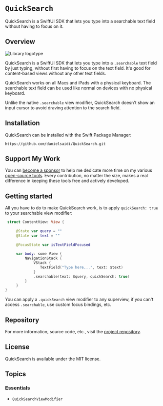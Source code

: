 # ``QuickSearch``

QuickSearch is a SwiftUI SDK that lets you type into a searchable text field without having to focus on it.



## Overview

![Library logotype](Logo.png)

QuickSearch is a SwiftUI SDK that lets you type into a `.searchable` text field by just typing, without first having to focus on the text field. It's good for content-based views without any other text fields.

QuickSearch works on all Macs and iPads with a physical keyboard. The searchable text field can be used like normal on devices with no physical keyboard.

Unlike the native `.searchable` view modifier, QuickSearch doesn't show an input cursor to avoid draving attention to the search field. 



## Installation

QuickSearch can be installed with the Swift Package Manager:

```
https://github.com/danielsaidi/QuickSearch.git
```


## Support My Work

You can [become a sponsor][Sponsors] to help me dedicate more time on my various [open-source tools][OpenSource]. Every contribution, no matter the size, makes a real difference in keeping these tools free and actively developed.



## Getting started

All you have to do to make QuickSearch work, is to apply `quickSearch: true` to your searchable view modifier:

```swift
 struct ContentView: View {
 
     @State var query = ""
     @State var text = ""
 
     @FocusState var isTextFieldFocused
    
     var body: some View {
         NavigationStack {
             VStack {
                TextField("Type here...", text: $text)
             }
             .searchable(text: $query, quickSearch: true)
         }
     }
}
```

You can apply a `.quickSearch` view modifier to any superview, if you can't access `.searchable`, use custom focus bindings, etc.



## Repository

For more information, source code, etc., visit the [project repository](https://github.com/danielsaidi/QuickSearch).



## License

QuickSearch is available under the MIT license.



## Topics

### Essentials

- ``QuickSearchViewModifier``



[Email]: mailto:daniel.saidi@gmail.com
[Website]: https://danielsaidi.com
[GitHub]: https://github.com/danielsaidi
[OpenSource]: https://danielsaidi.com/opensource
[Sponsors]: https://github.com/sponsors/danielsaidi

